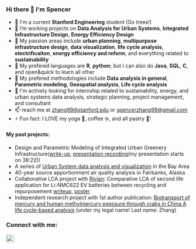 ### Hi there 👋 I'm Spencer
- 🌲 I'm a current **Stanford Engineering** student (Go trees!)
- 🌱 I’m working projects on **Data Analysis for Urban Systems**, **Integrated Infrastructure Design**, **Energy Efficiency Design**
- 🌱 My passion areas include **urban planning**, **multipurpose infrastructure design**, **data visualization**, **life cycle analysis**, **electrificaiton**, **energy efficiency and reform**, and everything related to **sustainability**
- 🔭 My prefered languages are **R**, **python**; but I can also do **Java**, **SQL**, **C**, and open&quick to learn all other
- 🔭 My prefered methodologies include **Data analysis in general**, **Parametric modeling**, **Geospatial analysis**, **Life cycle analysis**
- 💬 I'm actively looking for internship related to sustainability, energy, and urban systems data analysis, strategic planning, project management, and consultant
- 📫 reach me at zhang99@stanford.edu or spencerzhang99@gmail.com
- ⚡ Fun fact: I LOVE my yoga 🧘‍, coffee ☕️, and all pastry 🥐!


#### My past projects:
- Design and Parametric Modeling of Integrated Urban Greenery Infrastructure([write-up](https://drive.google.com/file/d/1ZbckjAcJGi0vEcfSHbMuWsmTKABwgjBN/view?usp=sharing), [presentation recording](https://stanford.zoom.us/rec/share/tnvqRJ6RQr46ix31fe5M9SbvG7xQI-xovUM1vb_s9Lj1mR7dZkyxutpJaWa2Hyzz.wnkKyGDZthLxnJSQ)(my presentation starts on 38:22))  
- A series of [Urban System data analysis and visualization](https://spencer-in-github.github.io/sz-218Y.io/) in the Bay Area
- 40-year source apportionment air quality analysis in Fairbanks, Alaska
- Collaborative LCA project with [Rivian](https://rivian.com): Comparative LCA of second life application for Li-NMC622 EV batteries between recycling and repurposement [writeup](https://drive.google.com/file/d/1166McHw-D-IAWxq_W_a7hV5whimoe-4z/view), [poster](https://drive.google.com/file/d/12LY8ht4VebTCPLk4TeCCzNqqzW_HZ7dj/view)
- Independent research project with 1st author publication: [Biotransport of mercury and human methylmercury exposure through crabs in China A life cycle-based analysis](https://www.sciencedirect.com/science/article/pii/S0304389421006488?via%3Dihub) (under my legal name! Last name: Zhang)

### Connect with me:

[<img align="left" alt="spencerz | LinkedIn" width="22px" src="https://cdn.jsdelivr.net/npm/simple-icons@v3/icons/linkedin.svg" />][linkedin]

[linkedin]: https://www.linkedin.com/in/spencerzhang99/
<br />
<!--
**spencer-in-github/spencer-in-github** is a ✨ _special_ ✨ repository because its `README.md` (this file) appears on your GitHub profile.

Here are some ideas to get you started:

- 🔭 I’m currently working on ...
- 🌱 I’m currently learning ...
- 👯 I’m looking to collaborate on ...
- 🤔 I’m looking for help with ...
- 💬 Ask me about ...
- 📫 How to reach me: ...
- 😄 Pronouns: ...
- ⚡ Fun fact: ...
-->
